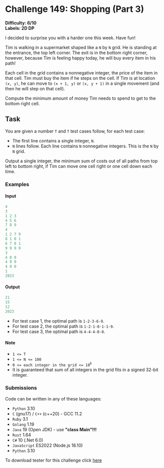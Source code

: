 # Challenge 149: Shopping (Part 3)

**Difficulty: 6/10  
Labels: 2D DP**

I decided to surprise you with a harder one this week. Have fun!

Tim is walking in a supermarket shaped like a `N` by `N` grid. He is standing at the entrance, the top left corner. The exit is in the bottom right corner, however, because Tim is feeling happy today, he will buy every item in his path!

Each cell in the grid contains a nonnegative integer, the price of the item in that cell. Tim must buy the item if he steps on the cell. If Tim is at location `(x, y)`, he can move to `(x + 1, y)` or `(x, y + 1)` in a single movement (and then he will step on that cell).

Compute the minimum amount of money Tim needs to spend to get to the bottom right cell.

## Task

You are given a number `T` and `T` test cases follow, for each test case:

- The first line contains a single integer, `N`.
- `N` lines follow. Each line contains `N` nonnegative integers. This is the `N` by `N` grid.

Output a single integer, the minimum sum of costs out of all paths from top left to bottom right, if Tim can move one cell right or one cell down each time.

### Examples

#### Input

```rust
4
3
1 2 3
4 5 6
7 8 9
4
1 2 7 9
8 1 0 1
6 7 8 1
9 9 9 9
3
4 0 0
4 9 9
4 0 0
1
2023
```

#### Output

```rust
21
15
12
2023
```

- For test case 1, the optimal path is `1-2-3-6-9`.
- For test case 2, the optimal path is `1-2-1-0-1-1-9`.
- For test case 3, the optimal path is `4-4-4-0-0`.

#### Note

- `1 <= T`
- `1 <= N <= 100`
- `0 <= each integer in the grid <= 10`<sup>`6`</sup>
- It is guaranteed that sum of all integers in the grid fits in a signed 32-bit integer.

### Submissions

Code can be written in any of these languages:

- `Python` 3.10
- `C` (gnu17) / `C++` (c++20) - GCC 11.2
- `Ruby` 3.1
- `Golang` 1.19
- `Java` 19 (Open JDK) - use **"class Main"!!!**
- `Rust` 1.64
- `C#` 10 (.Net 6.0)
- `JavaScript` ES2022 (Node.js 18.10)
- `Python` 3.10

To download tester for this challenge click [here](https://downgit.github.io/#/home?url=https://github.com/Pomroka/TWT_Challenges_Tester/tree/main/Challenge_149)
